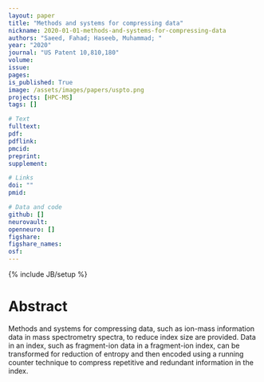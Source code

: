 ```yaml
---
layout: paper
title: "Methods and systems for compressing data"
nickname: 2020-01-01-methods-and-systems-for-compressing-data
authors: "Saeed, Fahad; Haseeb, Muhammad; "
year: "2020"
journal: "US Patent 10,810,180"
volume: 
issue:
pages: 
is_published: True
image: /assets/images/papers/uspto.png
projects: [HPC-MS]
tags: []

# Text
fulltext:
pdf:
pdflink:
pmcid:
preprint: 
supplement:

# Links
doi: ""
pmid:

# Data and code
github: []
neurovault:
openneuro: []
figshare:
figshare_names:
osf:
---
```

{% include JB/setup %}

# Abstract

Methods and systems for compressing data, such as ion-mass information data in mass spectrometry spectra, to reduce index size are provided. Data in an index, such as fragment-ion data in a fragment-ion index, can be transformed for reduction of entropy and then encoded using a running counter technique to compress repetitive and redundant information in the index.
